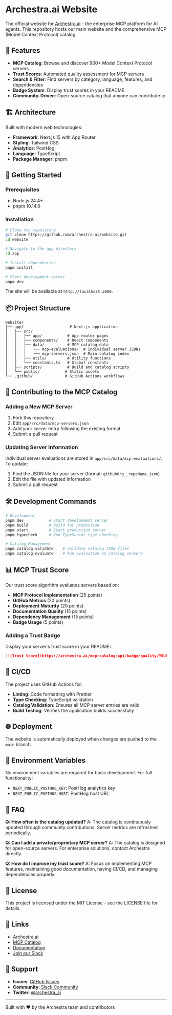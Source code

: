 # Archestra.ai Website

The official website for [Archestra.ai](https://archestra.ai) - the enterprise MCP platform for AI agents. This repository hosts our main website and the comprehensive MCP (Model Context Protocol) catalog.

## 🌟 Features

- **MCP Catalog**: Browse and discover 900+ Model Context Protocol servers
- **Trust Scores**: Automated quality assessment for MCP servers
- **Search & Filter**: Find servers by category, language, features, and dependencies
- **Badge System**: Display trust scores in your README
- **Community-Driven**: Open-source catalog that anyone can contribute to

## 🏗️ Architecture

Built with modern web technologies:

- **Framework**: Next.js 15 with App Router
- **Styling**: Tailwind CSS
- **Analytics**: PostHog
- **Language**: TypeScript
- **Package Manager**: pnpm

## 🚀 Getting Started

### Prerequisites

- Node.js 24.4+
- pnpm 10.14.0

### Installation

```bash
# Clone the repository
git clone https://github.com/archestra-ai/website.git
cd website

# Navigate to the app directory
cd app

# Install dependencies
pnpm install

# Start development server
pnpm dev
```

The site will be available at `http://localhost:3000`.

## 📦 Project Structure

```
website/
├── app/                    # Next.js application
│   ├── src/
│   │   ├── app/           # App router pages
│   │   ├── components/    # React components
│   │   ├── data/          # MCP catalog data
│   │   │   ├── mcp-evaluations/  # Individual server JSONs
│   │   │   └── mcp-servers.json  # Main catalog index
│   │   ├── utils/         # Utility functions
│   │   └── constants.ts   # Global constants
│   ├── scripts/           # Build and catalog scripts
│   └── public/           # Static assets
└── .github/              # GitHub Actions workflows
```

## 🤝 Contributing to the MCP Catalog

### Adding a New MCP Server

1. Fork this repository
2. Edit `app/src/data/mcp-servers.json`
3. Add your server entry following the existing format
4. Submit a pull request

### Updating Server Information

Individual server evaluations are stored in `app/src/data/mcp-evaluations/`. To update:

1. Find the JSON file for your server (format: `githubOrg__repoName.json`)
2. Edit the file with updated information
3. Submit a pull request

## 🛠️ Development Commands

```bash
# Development
pnpm dev           # Start development server
pnpm build         # Build for production
pnpm start         # Start production server
pnpm typecheck     # Run TypeScript type checking

# Catalog Management
pnpm catalog:validate    # Validate catalog JSON files
pnpm catalog:evaluate    # Run evaluation on catalog servers
```

## 📊 MCP Trust Score

Our trust score algorithm evaluates servers based on:

- **MCP Protocol Implementation** (25 points)
- **GitHub Metrics** (20 points)
- **Deployment Maturity** (20 points)
- **Documentation Quality** (15 points)
- **Dependency Management** (15 points)
- **Badge Usage** (5 points)

### Adding a Trust Badge

Display your server's trust score in your README:

```markdown
[![Trust Score](https://archestra.ai/mcp-catalog/api/badge/quality/YOUR-ORG/YOUR-REPO)](https://archestra.ai/mcp-catalog/YOUR-ORG__YOUR-REPO)
```

## 🔄 CI/CD

The project uses GitHub Actions for:

- **Linting**: Code formatting with Prettier
- **Type Checking**: TypeScript validation
- **Catalog Validation**: Ensures all MCP server entries are valid
- **Build Testing**: Verifies the application builds successfully

## 🌐 Deployment

The website is automatically deployed when changes are pushed to the `main` branch.

## 📝 Environment Variables

No environment variables are required for basic development. For full functionality:

- `NEXT_PUBLIC_POSTHOG_KEY`: PostHog analytics key
- `NEXT_PUBLIC_POSTHOG_HOST`: PostHog host URL

## 🤔 FAQ

**Q: How often is the catalog updated?**
A: The catalog is continuously updated through community contributions. Server metrics are refreshed periodically.

**Q: Can I add a private/proprietary MCP server?**
A: The catalog is designed for open-source servers. For enterprise solutions, contact Archestra directly.

**Q: How do I improve my trust score?**
A: Focus on implementing MCP features, maintaining good documentation, having CI/CD, and managing dependencies properly.

## 📄 License

This project is licensed under the MIT License - see the LICENSE file for details.

## 🔗 Links

- [Archestra.ai](https://archestra.ai)
- [MCP Catalog](https://archestra.ai/mcp-catalog)
- [Documentation](https://archestra.ai/docs)
- [Join our Slack](https://join.slack.com/t/archestracommunity/shared_invite/zt-39yk4skox-zBF1NoJ9u4t59OU8XxQChg)

## 💬 Support

- **Issues**: [GitHub Issues](https://github.com/archestra-ai/website/issues)
- **Community**: [Slack Community](https://join.slack.com/t/archestracommunity/shared_invite/zt-39yk4skox-zBF1NoJ9u4t59OU8XxQChg)
- **Twitter**: [@archestra_ai](https://twitter.com/archestra_ai)

---

Built with ❤️ by the Archestra team and contributors
